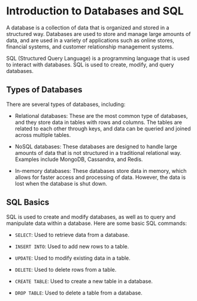 # Introduction to Databases and SQL

A database is a collection of data that is organized and stored in a structured way. Databases are used to store and manage large amounts of data, and are used in a variety of applications such as online stores, financial systems, and customer relationship management systems.

SQL (Structured Query Language) is a programming language that is used to interact with databases. SQL is used to create, modify, and query databases.

## Types of Databases

There are several types of databases, including:

- Relational databases: These are the most common type of databases, and they store data in tables with rows and columns. The tables are related to each other through keys, and data can be queried and joined across multiple tables.

- NoSQL databases: These databases are designed to handle large amounts of data that is not structured in a traditional relational way. Examples include MongoDB, Cassandra, and Redis.

- In-memory databases: These databases store data in memory, which allows for faster access and processing of data. However, the data is lost when the database is shut down.

## SQL Basics

SQL is used to create and modify databases, as well as to query and manipulate data within a database. Here are some basic SQL commands:

- `SELECT`: Used to retrieve data from a database.

- `INSERT INTO`: Used to add new rows to a table.

- `UPDATE`: Used to modify existing data in a table.

- `DELETE`: Used to delete rows from a table.

- `CREATE TABLE`: Used to create a new table in a database.

- `DROP TABLE`: Used to delete a table from a database.

